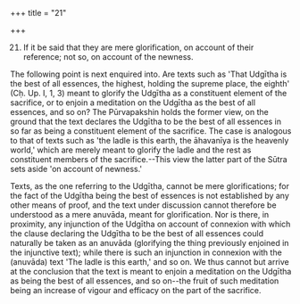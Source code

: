+++
title = "21"

+++


21. If it be said that they are mere glorification, on account of their reference; not so, on account of the newness.

The following point is next enquired into. Are texts such as 'That Udgītha is the best of all essences, the highest, holding the supreme place, the eighth' (Cḥ. Up. I, 1, 3) meant to glorify the Udgītha as a constituent element of the sacrifice, or to enjoin a meditation on the Udgītha as the best of all essences, and so on? The Pūrvapakshin holds the former view, on the ground that the text declares the Udgītha to be the best of all essences in so far as being a constituent element of the sacrifice. The case is analogous to that of texts such as 'the ladle is this earth, the āhavanīya is the heavenly world,' which are merely meant to glorify the ladle and the rest as constituent members of the sacrifice.--This view the latter part of the Sūtra sets aside 'on account of newness.'

 Texts, as the one referring to the Udgītha, cannot be mere glorifications; for the fact of the Udgītha being the best of essences is not established by any other means of proof, and the text under discussion cannot therefore be understood as a mere anuvāda, meant for glorification. Nor is there, in proximity, any injunction of the Udgītha on account of connexion with which the clause declaring the Udgītha to be the best of all essences could naturally be taken as an anuvāda (glorifying the thing previously enjoined in the injunctive text); while there is such an injunction in connexion with the (anuvāda) text 'The ladle is this earth,' and so on. We thus cannot but arrive at the conclusion that the text is meant to enjoin a meditation on the Udgītha as being the best of all essences, and so on--the fruit of such meditation being an increase of vigour and efficacy on the part of the sacrifice.

